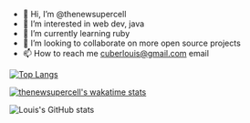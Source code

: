 - 👋 Hi, I’m @thenewsupercell
- 👀 I’m interested in web dev, java
- 🌱 I’m currently learning ruby
- 💞️ I’m looking to collaborate on more open source projects
- 📫 How to reach me cuberlouis@gmail.com email

[![Top Langs](https://github-readme-stats.vercel.app/api/top-langs/?username=thenewsupercell)](https://github.com/anuraghazra/github-readme-stats)

[![thenewsupercell's wakatime stats](https://github-readme-stats.vercel.app/api/wakatime?username=thenewsupercell)](https://github.com/anuraghazra/github-readme-stats)

![Louis's GitHub stats](https://github-readme-stats.vercel.app/api?username=thenewsupercell&show_icons=true&theme=radical)

<!---
thenewsupercell/thenewsupercell is a ✨ special ✨ repository because its `README.md` (this file) appears on your GitHub profile.
You can click the Preview link to take a look at your changes.
--->
